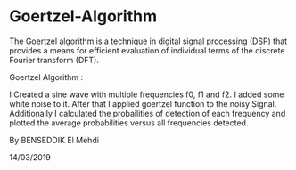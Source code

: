 # Goertzel-Algorithm


The Goertzel algorithm is a technique in digital signal processing (DSP) that provides a means for efficient evaluation of individual terms of the discrete Fourier transform (DFT).

Goertzel Algorithm :

I Created a sine wave with multiple frequencies f0, f1 and f2. I added some white noise to it. After that I applied goertzel function to the noisy Signal. Additionally I calculated the probailities of detection of each frequency and plotted the average probabilities versus all frequencies detected.


By BENSEDDIK El Mehdi

14/03/2019
